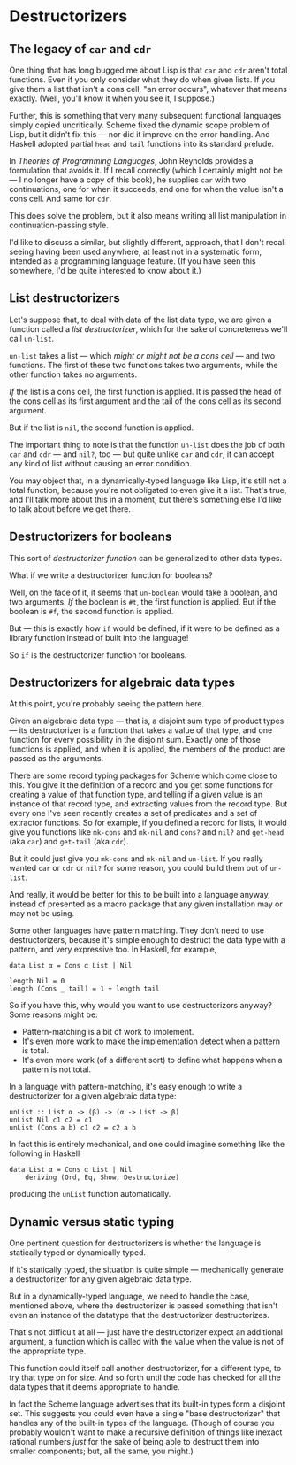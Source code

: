 Destructorizers
===============

The legacy of `car` and `cdr`
-----------------------------

One thing that has long bugged me about Lisp is that `car` and `cdr`
aren't total functions.  Even if you only consider what they do
when given lists.  If you give them a list that isn't a cons
cell, "an error occurs", whatever that means exactly.  (Well, you'll
know it when you see it, I suppose.)

Further, this is something that very many subsequent functional
languages simply copied uncritically.  Scheme fixed the dynamic scope
problem of Lisp, but it didn't fix this — nor did it improve on the
error handling.  And Haskell adopted partial `head` and `tail` functions
into its standard prelude.

In _Theories of Programming Languages_, John Reynolds provides a
formulation that avoids it.  If I recall correctly (which I certainly
might not be — I no longer have a copy of this book), he supplies
`car` with two continuations, one for when it succeeds, and one
for when the value isn't a cons cell.  And same for `cdr`.

This does solve the problem, but it also means writing all list
manipulation in continuation-passing style.

I'd like to discuss a similar, but slightly different, approach,
that I don't recall seeing having been used anywhere, at least
not in a systematic form, intended as a programming language feature.
(If you have seen this somewhere, I'd be quite interested to know
about it.)

List destructorizers
--------------------

Let's suppose that, to deal with data of the list data type, we
are given a function called a _list destructorizer_, which for the
sake of concreteness we'll call `un-list`.

`un-list` takes a list — which _might or might not be a cons cell_ —
and two functions.  The first of these two functions takes two
arguments, while the other function takes no arguments.

*If* the list is a cons cell, the first function is applied.  It
is passed the head of the cons cell as its first argument and
the tail of the cons cell as its second argument.

But if the list is `nil`, the second function is applied.

The important thing to note is that the function `un-list` does the
job of both `car` and `cdr` — and `nil?`, too — but quite unlike
`car` and `cdr`, it can accept any kind of list without causing an
error condition.

You may object that, in a dynamically-typed language like Lisp,
it's still not a total function, because you're not obligated to even
give it a list.  That's true, and I'll talk more about this in a moment,
but there's something else I'd like to talk about before we get there.

Destructorizers for booleans
----------------------------

This sort of _destructorizer function_ can be generalized to other
data types.

What if we write a destructorizer function for booleans?

Well, on the face of it, it seems that `un-boolean` would take
a boolean, and two arguments.  *If* the boolean is `#t`, the
first function is applied.  But if the boolean is `#f`, the
second function is applied.

But — this is exactly how `if` would be defined, if it were to
be defined as a library function instead of built into the
language!

So `if` is the destructorizer function for booleans.

Destructorizers for algebraic data types
----------------------------------------

At this point, you're probably seeing the pattern here.

Given an algebraic data type — that is, a disjoint sum type of
product types — its destructorizer is a function that takes a
value of that type, and one function for every possibility in
the disjoint sum.  Exactly one of those functions is applied,
and when it is applied, the members of the product are passed
as the arguments.

There are some record typing packages for Scheme which come close to
this.  You give it the definition of a record and you get
some functions for creating a value of that function type, and
telling if a given value is an instance of that record type, and
extracting values from the record type.  But every one I've seen
recently creates a set of predicates and a set of extractor functions.
So for example, if you defined a record for lists, it would give you
functions like `mk-cons` and `mk-nil` and `cons?` and `nil?` and
`get-head` (aka `car`) and `get-tail` (aka `cdr`).

But it could just give you `mk-cons` and `mk-nil` and `un-list`.
If you really wanted `car` or `cdr` or `nil?` for some reason, you
could build them out of `un-list`.

And really, it would be better for this to be built into a
language anyway, instead of presented as a macro package that
any given installation may or may not be using.

Some other languages have pattern matching.  They don't need to
use destructorizers, because it's simple enough to destruct the
data type with a pattern, and very expressive too.  In Haskell,
for example,

    data List α = Cons α List | Nil

    length Nil = 0
    length (Cons _ tail) = 1 + length tail

So if you have this, why would you want to use destructorizors
anyway?  Some reasons might be:

*   Pattern-matching is a bit of work to implement.
*   It's even more work to make the implementation detect
    when a pattern is total.
*   It's even more work (of a different sort) to define what
    happens when a pattern is not total.

In a language with pattern-matching, it's easy enough to write
a destructorizer for a given algebraic data type:

    unList :: List α -> (β) -> (α -> List -> β)
    unList Nil c1 c2 = c1
    unList (Cons a b) c1 c2 = c2 a b

In fact this is entirely mechanical, and one could imagine
something like the following in Haskell

    data List α = Cons α List | Nil
        deriving (Ord, Eq, Show, Destructorize)

producing the `unList` function automatically.

Dynamic versus static typing
----------------------------

One pertinent question for destructorizers is whether the language
is statically typed or dynamically typed.

If it's statically typed, the situation is quite simple — mechanically
generate a destructorizer for any given algebraic data type.

But in a dynamically-typed language, we need to handle the case,
mentioned above, where the destructorizer is passed something that
isn't even an instance of the datatype that the destructorizer
destructorizes.

That's not difficult at all — just have the destructorizer expect
an additional argument, a function which is called with the value
when the value is not of the appropriate type.

This function could itself call another destructorizer, for a different
type, to try that type on for size.  And so forth until the code has
checked for all the data types that it deems appropriate to handle.

In fact the Scheme language advertises that its built-in types form
a disjoint set.  This suggests you could even have a single
"base destructorizer" that handles any of the built-in types of the
language.  (Though of course you probably wouldn't want to make
a recursive definition of things like inexact rational numbers
_just_ for the sake of being able to destruct them into smaller
components; but, all the same, you might.)
